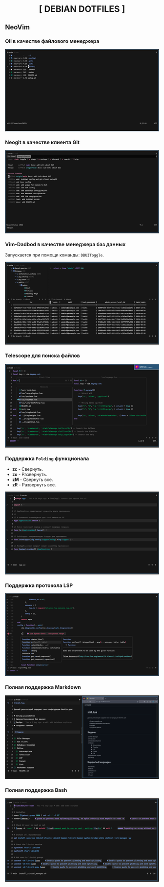 <div align="center">
    <h1>[ DEBIAN DOTFILES ]</h1>
</div>

## NeoVim

### Oil в качестве файлового менеджера

![aye](./assets/oilfm.png)

### Neogit в качестве клиента Git

![aye](./assets/neogit.png)

### Vim-Dadbod в качестве менеджера баз данных

Запускается при помощи команды: `DBUIToggle`.

![aye](./assets/dadbod.png)

### Telescope для поиска файлов

![aye](./assets/telescope.png)

### Поддержка `Folding` функционала

- **zc** - Свернуть.
- **zo** - Развернуть.
- **zM** - Свернуть все.
- **zR** - Развернуть все.

![aye](./assets/fold_support.png)

### Поддержка протокола LSP

![aye](./assets/lsp.png)

### Полная поддержка Markdown

![aye](./assets/markdown.png)

### Полная поддержка Bash

![aye](./assets/bash.png)

